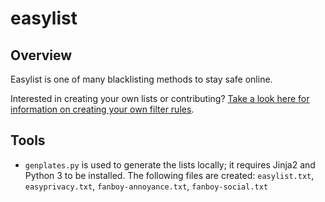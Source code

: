 # easylist

## Overview
Easylist is one of many blacklisting methods to stay safe online.

Interested in creating your own lists or contributing? [Take a look here for information on creating your own filter rules](https://adblockplus.org/en/filters).

## Tools
- `genplates.py` is used to generate the lists locally; it requires Jinja2 and Python 3 to be installed. The following files are created: `easylist.txt`, `easyprivacy.txt`, `fanboy-annoyance.txt`, `fanboy-social.txt`
